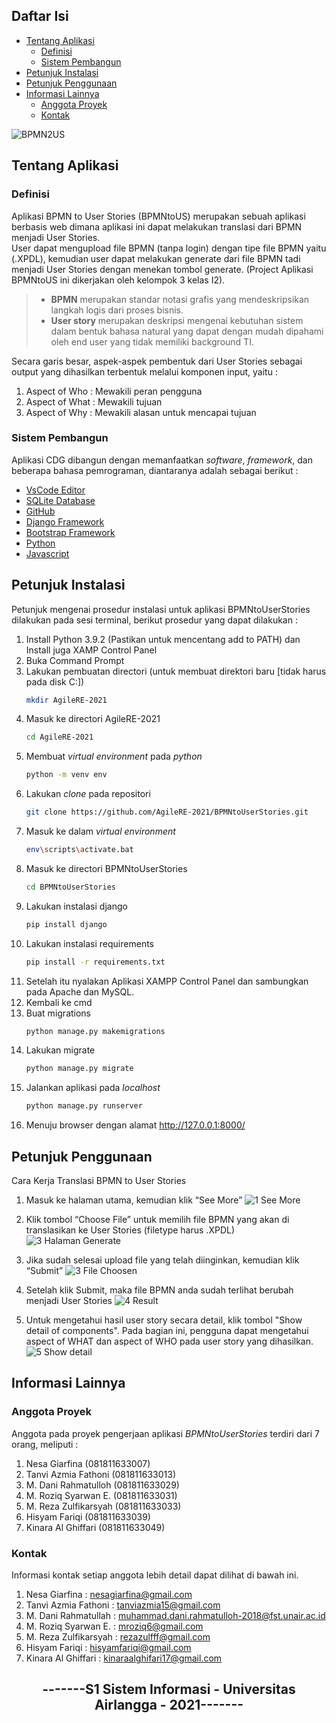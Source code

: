 

## Daftar Isi
* [Tentang Aplikasi](#tentang-aplikasi)
  * [Definisi](#definisi)
  * [Sistem Pembangun](#sistem-pembangun)
* [Petunjuk Instalasi](#petunjuk-instalasi)
* [Petunjuk Penggunaan](#petunjuk-penggunaan)
* [Informasi Lainnya](informasi-lainnya)
  * [Anggota Proyek](#anggota-proyek)
  * [Kontak](#kontak)

<!-- TENTANG APLIKASI -->
![BPMN2US](https://user-images.githubusercontent.com/79798622/124710152-949cfe00-df26-11eb-9c10-5871be8f91a0.JPG)
## Tentang Aplikasi
### Definisi
Aplikasi BPMN to User Stories (BPMNtoUS) merupakan sebuah aplikasi berbasis web dimana aplikasi ini dapat melakukan translasi dari BPMN menjadi User Stories. 
<br>
User dapat mengupload file BPMN (tanpa login) dengan tipe file BPMN yaitu (.XPDL), kemudian user dapat melakukan generate dari file BPMN tadi menjadi User Stories dengan menekan tombol generate. (Project Aplikasi BPMNtoUS ini dikerjakan oleh kelompok 3 kelas I2).
<br/>
>- **BPMN** merupakan standar notasi grafis yang mendeskripsikan langkah logis dari proses bisnis.
>- **User story** merupakan deskripsi mengenai kebutuhan sistem dalam bentuk bahasa natural yang dapat dengan mudah dipahami oleh end user yang tidak memiliki background TI.

Secara garis besar, aspek-aspek pembentuk dari User Stories sebagai output yang dihasilkan terbentuk melalui komponen input, yaitu :
1. Aspect of Who : Mewakili peran pengguna
2. Aspect of What : Mewakili tujuan 
3. Aspect of Why : Mewakili alasan untuk mencapai tujuan

### Sistem Pembangun
Aplikasi CDG dibangun dengan memanfaatkan *software*, *framework*, dan beberapa bahasa pemrograman, diantaranya adalah sebagai berikut :
- [VsCode Editor](https://code.visualstudio.com/)
- [SQLite Database](https://www.sqlite.org/index.html)
- [GitHub](https://github.com/)
- [Django Framework](https://www.djangoproject.com/) 
- [Bootstrap Framework](https://getbootstrap.com/)
- [Python](https://www.python.org/)
- [Javascript](javascript.com)

## Petunjuk Instalasi 
Petunjuk mengenai prosedur instalasi untuk aplikasi BPMNtoUserStories dilakukan pada sesi terminal, berikut prosedur yang dapat dilakukan :
1. Install Python 3.9.2 (Pastikan untuk mencentang add to PATH) dan Install juga XAMP Control Panel
2. Buka Command Prompt
3. Lakukan pembuatan directori (untuk membuat direktori baru [tidak harus pada disk C:])
   ```sh
   mkdir AgileRE-2021
   ```
4. Masuk ke directori AgileRE-2021
   ```sh
   cd AgileRE-2021
   ```
5. Membuat *virtual environment* pada *python*
   ```sh
   python -m venv env
   ```
6. Lakukan *clone* pada repositori
   ```sh
   git clone https://github.com/AgileRE-2021/BPMNtoUserStories.git
   ```
7. Masuk ke dalam *virtual environment* 
   ```sh
   env\scripts\activate.bat
   ```
8. Masuk ke directori BPMNtoUserStories
   ```sh
   cd BPMNtoUserStories
   ```
9. Lakukan instalasi django
   ```sh
   pip install django
   ```
10. Lakukan instalasi requirements
    ```sh
    pip install -r requirements.txt
    ```
11. Setelah itu nyalakan Aplikasi XAMPP Control Panel dan sambungkan pada Apache dan MySQL.
12. Kembali ke cmd
13. Buat migrations
    ```sh
    python manage.py makemigrations
    ```
14. Lakukan migrate
    ```sh
    python manage.py migrate
    ```
15. Jalankan aplikasi pada *localhost*
    ```sh
    python manage.py runserver
    ```
16. Menuju browser dengan alamat http://127.0.0.1:8000/


## Petunjuk Penggunaan
Cara Kerja Translasi BPMN to User Stories
1. Masuk ke halaman utama, kemudian klik “See More”
   ![1  See More](https://user-images.githubusercontent.com/79796286/124861432-c7ee9400-dfdd-11eb-8cd1-27b0039b9f78.png)

2. Klik tombol “Choose File” untuk memilih file BPMN yang akan di translasikan ke User Stories (filetype harus .XPDL)
   ![3  Halaman Generate](https://user-images.githubusercontent.com/79796286/124861588-10a64d00-dfde-11eb-9247-0d257eb4c946.png)

3. Jika sudah selesai upload file yang telah diinginkan, kemudian klik “Submit” 
   ![3  File Choosen](https://user-images.githubusercontent.com/79796286/124861627-274ca400-dfde-11eb-8ec7-5cd1a4ab70b5.png)

4. Setelah klik Submit, maka file BPMN anda sudah terlihat berubah menjadi User Stories
   ![4  Result](https://user-images.githubusercontent.com/79796286/124861671-37fd1a00-dfde-11eb-919d-f4063037b659.png)

5. Untuk mengetahui hasil user story secara detail, klik tombol "Show detail of components". Pada bagian ini, pengguna dapat mengetahui aspect of WHAT dan aspect of WHO pada user story yang dihasilkan. 
   ![5  Show detail](https://user-images.githubusercontent.com/79796286/124861766-62e76e00-dfde-11eb-874e-04d265114d76.png)


## Informasi Lainnya
### Anggota Proyek
Anggota pada proyek pengerjaan aplikasi *BPMNtoUserStories* terdiri dari 7 orang, meliputi :

1. Nesa Giarfina         (081811633007)
2. Tanvi Azmia Fathoni   (081811633013)
3. M. Dani Rahmatulloh   (081811633029)
4. M. Roziq Syarwan E.   (081811633031)
5. M. Reza Zulfikarsyah  (081811633033)
6. Hisyam Fariqi         (081811633039)
7. Kinara Al Ghiffari    (081811633049)

### Kontak 
Informasi kontak setiap anggota lebih detail dapat dilihat di bawah ini. 
1. Nesa Giarfina         : nesagiarfina@gmail.com
2. Tanvi Azmia Fathoni   : tanviazmia15@gmail.com
3. M. Dani Rahmatullah   : muhammad.dani.rahmatulloh-2018@fst.unair.ac.id
4. M. Roziq Syarwan E.   : mroziq6@gmail.com
5. M. Reza Zulfikarsyah  : rezazulfff@gmail.com
6. Hisyam Fariqi         : hisyamfariqi@gmail.com
7. Kinara Al Ghiffari    : kinaraalghifari17@gmail.com

<h2 align="center"> -------S1 Sistem Informasi - Universitas Airlangga - 2021------- </h2>
